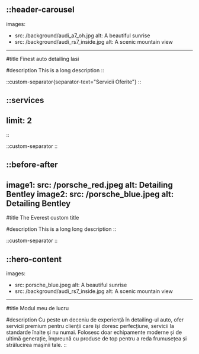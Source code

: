 ::header-carousel
---
images:
  - src: /background/audi_a7_oh.jpg
    alt: A beautiful sunrise
  - src: /background/audi_rs7_inside.jpg
    alt: A scenic mountain view
---
#title
Finest auto detailing Iasi

#description
This is a long description
::

::custom-separator{separator-text="Servicii Oferite"}
::

::services
---
limit: 2
---
::

::custom-separator
::

::before-after
---
image1:
  src: /porsche_red.jpeg
  alt: Detailing Bentley
image2:
  src: /porsche_blue.jpeg
  alt: Detailing Bentley
---
#title
The Everest custom title

#description
This is a long long description
::

::custom-separator
::

::hero-content
---
images:
  - src: porsche_blue.jpeg
    alt: A beautiful sunrise
  - src: /background/audi_rs7_inside.jpg
    alt: A scenic mountain view
---
#title
Modul meu de lucru

#description
Cu peste un deceniu de experiență în detailing-ul auto, ofer servicii premium pentru clienții care își doresc perfecțiune, servicii la standarde înalte și nu numai. Folosesc doar echipamente moderne și de ultimă generație, împreună cu produse de top pentru a reda frumusețea și strălucirea mașinii tale.
::
